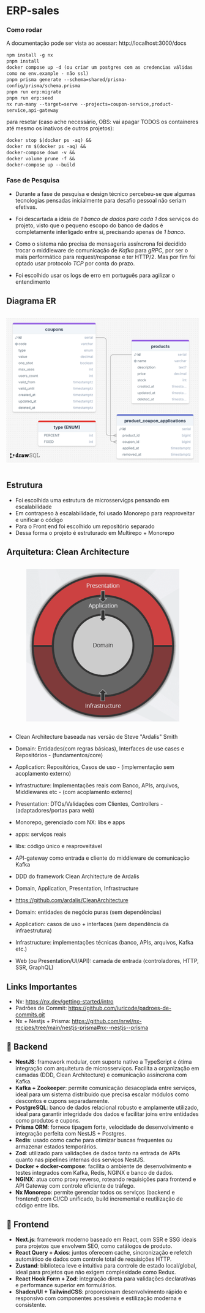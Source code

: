 # ERP-sales

### Como rodar

A documentação pode ser vista ao acessar: http://localhost:3000/docs

```
npm install -g nx
pnpm install
docker compose up -d (ou criar um postgres com as credencias válidas como no env.example - não ssl)
pnpm prisma generate --schema=shared/prisma-config/prisma/schema.prisma
pnpm run erp:migrate
pnpm run erp:seed
nx run-many --target=serve --projects=coupon-service,product-service,api-gateway
```

para resetar (caso ache necessário, OBS: vai apagar TODOS os containeres até mesmo os inativos de outros projetos):
```
docker stop $(docker ps -aq) &&
docker rm $(docker ps -aq) &&
docker-compose down -v &&
docker volume prune -f &&
docker-compose up --build
```

### Fase de Pesquisa

- Durante a fase de pesquisa e design técnico percebeu-se que algumas tecnologias pensadas inicialmente para desafio pessoal não seriam efetivas.

* Foi descartada a ideia de *1 banco de dados para cada 1* dos serviços do projeto, visto que o pequeno escopo do banco de dados é completamente interligado entre sí, precisando apenas de *1 banco*.

* Como o sistema não precisa de mensageria assíncrona foi decidido trocar o middleware de comunicação de *Kafka* para *gRPC*, por ser o mais performático para request/response e ter HTTP/2. Mas por fim foi optado usar protocolo *TCP* por conta do prazo.

* Foi escolhido usar os logs de erro em português para agilizar o entendimento


## Diagrama ER

<div style="width: 100%; display: flex; justify-content: center; align-items: center">

<div style="width: 800px;">

![er](./docs/imgs/drawsql-er-1.png)

</div>

</div>

## Estrutura

* Foi escolhida uma estrutura de microsserviçps pensando em escalabilidade
* Em contrapeso à escalabilidade, foi usado Monorepo para reaproveitar e unificar o código
* Para o Front end foi escolhido um repositório separado
* Dessa forma o projeto é estruturado em Multirepo + Monorepo

## Arquitetura: Clean Architecture

<div style="width: 100%; display: flex; justify-content: center; align-items: center">

<div style="width: 400px;">

![arquitetura](./docs/imgs/ca-diagram.png)

</div>

</div>

* Clean Architecture baseada nas versão de Steve "Ardalis" Smith
 * Domain: Entidades(com regras básicas), Interfaces de use cases e Repositórios - (fundamentos/core)
 * Application: Repositórios, Casos de uso - (implementação sem acoplamento externo) 
 * Infrastructure: Implementações reais com Banco, APIs, arquivos, Middlewares etc - (com acoplamento externo)
 * Presentation: DTOs/Validações com Clientes, Controllers - (adaptadores/portas para web)

* Monorepo, gerenciado com NX: libs e apps
 * apps: serviços reais
 * libs: código único e reaproveitável

* API-gateway como entrada e cliente do middleware de comunicação Kafka

* DDD do framework Clean Architecture de Ardalis
 * Domain, Application, Presentation, Infrastructure
 * https://github.com/ardalis/CleanArchitecture
 * Domain: entidades de negócio puras (sem dependências)
 * Application: casos de uso + interfaces (sem dependência da infraestrutura)
 * Infrastructure: implementações técnicas (banco, APIs, arquivos, Kafka etc.)
 * Web (ou Presentation/UI/API): camada de entrada (controladores, HTTP, SSR, GraphQL)

## Links Importantes

* Nx: https://nx.dev/getting-started/intro 
* Padrões de Commit: https://github.com/iuricode/padroes-de-commits.git 
* Nx + Nestjs + Prisma: https://github.com/nrwl/nx-recipes/tree/main/nestjs-prisma#nx--nestjs--prisma 

## 🧠 Backend

- **NestJS**: framework modular, com suporte nativo a TypeScript e ótima integração com arquitetura de microsserviços. Facilita a organização em camadas (DDD, Clean Architecture) e comunicação assíncrona com Kafka.
- **Kafka + Zookeeper**: permite comunicação desacoplada entre serviços, ideal para um sistema distribuído que precisa escalar módulos como descontos e cupons separadamente.
- **PostgreSQL**: banco de dados relacional robusto e amplamente utilizado, ideal para garantir integridade dos dados e facilitar joins entre entidades como produtos e cupons.
- **Prisma ORM**: fornece tipagem forte, velocidade de desenvolvimento e integração perfeita com NestJS + Postgres.
- **Redis**: usado como cache para otimizar buscas frequentes ou armazenar estados temporários.
- **Zod**: utilizado para validações de dados tanto na entrada de APIs quanto nas pipelines internas dos serviços NestJS.
- **Docker + docker-compose**: facilita o ambiente de desenvolvimento e testes integrados com Kafka, Redis, NGINX e banco de dados.
- **NGINX**: atua como proxy reverso, roteando requisições para frontend e API Gateway com controle eficiente de tráfego.
- **Nx Monorepo**: permite gerenciar todos os serviços (backend e frontend) com CI/CD unificado, build incremental e reutilização de código entre libs.

## 🎨 Frontend

- **Next.js**: framework moderno baseado em React, com SSR e SSG ideais para projetos que envolvem SEO, como catálogos de produto.
- **React Query + Axios**: juntos oferecem cache, sincronização e refetch automático de dados com controle total de requisições HTTP.
- **Zustand**: biblioteca leve e intuitiva para controle de estado local/global, ideal para projetos que não exigem complexidade como Redux.
- **React Hook Form + Zod**: integração direta para validações declarativas e performance superior em formulários.
- **Shadcn/UI + TailwindCSS**: proporcionam desenvolvimento rápido e responsivo com componentes acessíveis e estilização moderna e consistente.
